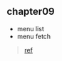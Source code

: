 ## chapter09

* menu list
* menu fetch
> [ref](https://justmakeyourself.tistory.com/entry/fetch-api)
